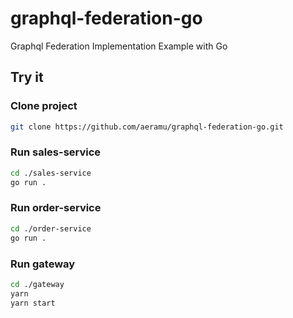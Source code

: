 # graphql-federation-go

Graphql Federation Implementation Example with Go

## Try it
### Clone project
```bash
git clone https://github.com/aeramu/graphql-federation-go.git
```
### Run sales-service
```bash
cd ./sales-service
go run .
```
### Run order-service
```bash
cd ./order-service
go run .
```
### Run gateway
```bash
cd ./gateway
yarn
yarn start
```
